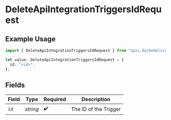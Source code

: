 # DeleteApiIntegrationTriggersIdRequest

## Example Usage

```typescript
import { DeleteApiIntegrationTriggersIdRequest } from "apis.do/models/operations";

let value: DeleteApiIntegrationTriggersIdRequest = {
  id: "<id>",
};
```

## Fields

| Field                 | Type                  | Required              | Description           |
| --------------------- | --------------------- | --------------------- | --------------------- |
| `id`                  | *string*              | :heavy_check_mark:    | The ID of the Trigger |